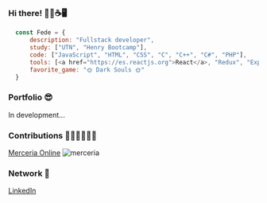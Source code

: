 ### Hi there! 🙋‍♂️☕🖥️	
```js
  const Fede = {
      description: "Fullstack developer",
      study: ["UTN", "Henry Bootcamp"],
      code: ["JavaScript", "HTML", "CSS", "C", "C++", "C#", "PHP"],
      tools: [<a href="https://es.reactjs.org">React</a>, "Redux", "Express", "Sequelize", "Node"],
      favorite_game: "🌞 Dark Souls 🌞"
  }
```
### Portfolio 😎
In development...

### Contributions 👨‍🦱👨‍🦱👨‍🦱
<a href="https://github.com/egoyret/PG_MerceriaOnline">Merceria Online</a></h3>
![merceria](https://user-images.githubusercontent.com/67632014/131160187-1ab27909-4c04-4f9e-b384-0b1e4bcfa75f.png)

### Network 📧
[LinkedIn](https://www.linkedin.com/in/federico-jakowicki-a0a835202/)
